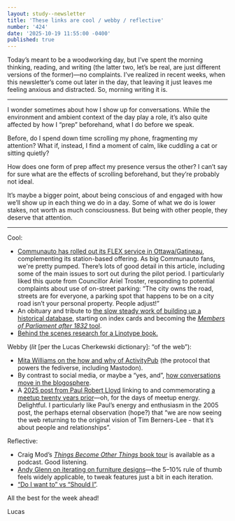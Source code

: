 ```yaml
---
layout: study--newsletter
title: 'These links are cool / webby / reflective'
number: '424'
date: '2025-10-19 11:55:00 -0400'
published: true
---
```


Today’s meant to be a woodworking day, but I’ve spent the morning thinking, reading, and writing (the latter two, let’s be real, are just different versions of the former)—no complaints. I’ve realized in recent weeks, when this newsletter’s come out later in the day, that leaving it just leaves me feeling anxious and distracted. So, morning writing it is.

***

I wonder sometimes about how I show up for conversations. While the environment and ambient context of the day play a role, it’s also quite affected by how I “prep” beforehand, what I do before we speak.

Before, do I spend down time scrolling my phone, fragmenting my attention? What if, instead, I find a moment of calm, like cuddling a cat or sitting quietly?

How does one form of prep affect my presence versus the other? I can’t say for sure what are the effects of scrolling beforehand, but they’re probably not ideal.

It’s maybe a bigger point, about being conscious of and engaged with how we’ll show up in each thing we do in a day. Some of what we do is lower stakes, not worth as much consciousness. But being with other people, they deserve that attention.

***

Cool:

- [Communauto has rolled out its FLEX service in Ottawa/Gatineau](https://ottawacitizen.com/news/communauto-flex-ottawa-car-sharing), complementing its station-based offering. As big Communauto fans, we're pretty pumped. There’s lots of good detail in this article, including some of the main issues to sort out during the pilot period. I particularly liked this quote from Councillor Ariel Troster, responding to potential complaints about use of on-street parking: “The city owns the road, streets are for everyone, a parking spot that happens to be on a city road isn’t your personal property. People adjust!”
- An obituary and tribute to [the slow steady work of building up a historical database](https://historyofparliament.com/2025/10/15/michael-rush-and-the-database/), starting on index cards and becoming the [_Members of Parliament after 1832_ tool](https://membersafter1832.historyofparliamentonline.org/).
- [Behind the scenes research for a Linotype book.](https://buttondown.com/linotypebook/archive/issue-no-15-in-praise-of-a-library/)

Webby (_lit_ [per the Lucas Cherkewski dictionary]: “of the web”):

- [Mita Williams on the how and why of ActivityPub](https://librarian.aedileworks.com/2025/10/13/how-i-use-activitypub-and-why/) (the protocol that powers the fediverse, including Mastodon).
- By contrast to social media, or maybe a “yes, and”, [how conversations move in the blogosphere](https://werd.io/what-made-blogging-different/).
- A [2025 post from Paul Robert Lloyd](https://paulrobertlloyd.com/2025/291/n1/) linking to and commemorating [a meetup twenty years prior](https://lloydyweb.paulrobertlloyd.com/blog/2005/10/the_we_in_web)—oh, for the days of meetup energy. Delightful. I particularly like Paul’s energy and enthusiasm in the 2005 post, the perhaps eternal observation (hope?) that “we are now seeing the web returning to the original vision of Tim Berners-Lee - that it’s about people and relationships”.

Reflective:

- Craig Mod’s [_Things Become Other Things_ book tour](https://craigmod.com/books/things_become_other_things/tourpod/) is available as a podcast. Good listening.
- [Andy Glenn on iterating on furniture designs](https://andydglenn.substack.com/p/5-10)—the 5–10% rule of thumb feels widely applicable, to tweak features just a bit in each iteration.
- [“Do I want to” vs “Should I”](https://social.ayjay.org/2025/10/16/two-questions-do-i-want.html).

All the best for the week ahead!

Lucas